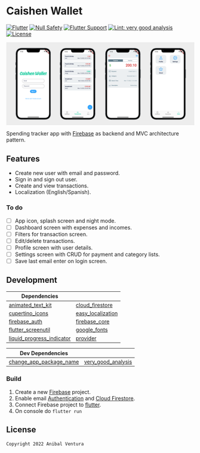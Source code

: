 # Caishen Wallet

[![Flutter](https://img.shields.io/static/v1?label=Flutter&message=2.10.1&color=blue)](https://flutter.dev/)
[![Null Safety](https://img.shields.io/static/v1?label=Null+Safety&message=YES&color=success)](https://flutter.dev/docs/null-safety)
[![Flutter Support](https://img.shields.io/static/v1?label=Support&message=Android%20|%20iOS&color=blue)]()
[![Lint: very good analysis](https://img.shields.io/badge/Lint-very_good_analysis-B22C89.svg)](https://pub.dev/packages/very_good_analysis)
[![License](https://img.shields.io/static/v1?label=License&message=MIT&color=blue)](LICENSE)

<img src="app_preview_banner.png" align="center"/>

Spending tracker app with [Firebase](https://firebase.google.com) as backend and MVC architecture pattern.

## Features

- Create new user with email and password.
- Sign in and sign out user.
- Create and view transactions.
- Localization (English/Spanish).

### To do

- [ ] App icon, splash screen and night mode.
- [ ] Dashboard screen with expenses and incomes.
- [ ] Filters for transaction screen.
- [ ] Edit/delete transactions.
- [ ] Profile screen with user details.
- [ ] Settings screen with CRUD for payment and category lists.
- [ ] Save last email enter on login screen.

## Development

| Dependencies                                                                    | <!-- -->                                                        |
| ------------------------------------------------------------------------------- | --------------------------------------------------------------- |
| [animated_text_kit](https://pub.dev/packages/animated_text_kit)                 | [cloud_firestore](https://pub.dev/packages/cloud_firestore)     |
| [cupertino_icons](https://pub.dev/packages/cupertino_icons)                     | [easy_localization](https://pub.dev/packages/easy_localization) |
| [firebase_auth](https://pub.dev/packages/firebase_auth)                         | [firebase_core](https://pub.dev/packages/firebase_core)         |
| [flutter_screenutil](https://pub.dev/packages/flutter_screenutil)               | [google_fonts](https://pub.dev/packages/google_fonts)           |
| [liquid_progress_indicator](https://pub.dev/packages/liquid_progress_indicator) | [provider](https://pub.dev/packages/provider)                   |

| Dev Dependencies                                                            | <!-- -->                                                          |
| --------------------------------------------------------------------------- | ----------------------------------------------------------------- |
| [change_app_package_name](https://pub.dev/packages/change_app_package_name) | [very_good_analysis](https://pub.dev/packages/very_good_analysis) |

### Build

1. Create a new [Firebase](https://firebase.google.com) project.
2. Enable email [Authentication](https://firebase.google.com/docs/auth) and [Cloud Firestore](https://firebase.google.com/docs/firestore/quickstart).
3. Connect Firebase project to [flutter](https://firebase.flutter.dev/docs/overview/).
4. On console do `flutter run`

## License

```xml
Copyright 2022 Anibal Ventura
```
